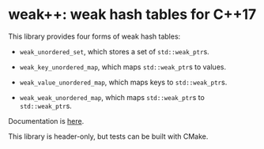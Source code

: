 # weak++: weak hash tables for C++17

This library provides four forms of weak hash tables:

  - `weak_unordered_set`, which stores a set of `std::weak_ptr`s.

  - `weak_key_unordered_map`, which maps `std::weak_ptr`s to values.

  - `weak_value_unordered_map`, which maps keys to `std::weak_ptr`s.

  - `weak_weak_unordered_map`, which maps `std::weak_ptr`s to
    `std::weak_ptr`s.

Documentation is [here](https://tov.github.io/weak/).

This library is header-only, but tests can be built with CMake.
